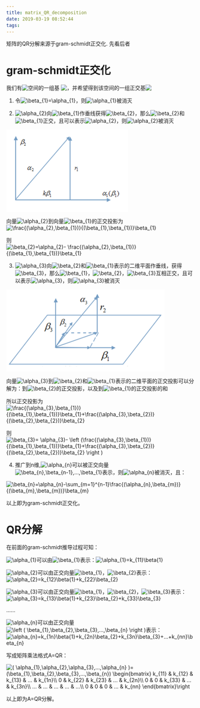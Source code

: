 ```yaml
---
title: matrix_QR_decomposition
date: 2019-03-19 08:52:44
tags:
---
```


矩阵的QR分解来源于gram-schmidt正交化. 先看后者

# gram-schmidt正交化
我们有<img src="https://latex.codecogs.com/gif.latex?R^{n}" style="display:inline;vertical-align:text-top;" >空间的一组基 <img src="https://latex.codecogs.com/gif.latex?\left&space;(&space;\alpha_{1},\alpha_{1},\alpha_{1},...,\alpha_{n}&space;\right&space;)" style="display:inline;vertical-align:text-top;">，并希望得到该空间的一组正交基<img src="https://latex.codecogs.com/gif.latex?\left&space;(&space;\beta_{1},\beta_{1},\beta_{1},...,\beta_{n}&space;\right&space;)" style="display:inline;vertical-align:text-top;">

1) 令<img src="https://latex.codecogs.com/gif.latex?\beta_{1}=\alpha_{1}" title="\beta_{1}=\alpha_{1}" style="display:inline;vertical-align:text-top;" style="display:inline;vertical-align:text-top;"/>，则<img src="https://latex.codecogs.com/gif.latex?\alpha_{1}" title="\alpha_{1}" style="display:inline;vertical-align:text-top;"/>被消灭

2) <img src="https://latex.codecogs.com/gif.latex?\alpha_{2}" title="\alpha_{2}" style="display:inline;vertical-align:text-top;"/>向<img src="https://latex.codecogs.com/gif.latex?\beta_{1}" title="\beta_{1}" style="display:inline;vertical-align:text-top;"/>作垂线获得<img src="https://latex.codecogs.com/gif.latex?\beta_{2}" title="\beta_{2}" style="display:inline;vertical-align:text-top;"/>，那么<img src="https://latex.codecogs.com/gif.latex?\beta_{2}" title="\beta_{2}" style="display:inline;vertical-align:text-top;"/>和<img src="https://latex.codecogs.com/gif.latex?\beta_{1}" title="\beta_{1}" style="display:inline;vertical-align:text-top;"/>正交，且可以表示<img src="https://latex.codecogs.com/gif.latex?\alpha_{2}" title="\alpha_{2}" style="display:inline;vertical-align:text-top;"/>，则<img src="https://latex.codecogs.com/gif.latex?\alpha_{2}" title="\alpha_{2}" style="display:inline;vertical-align:text-top;"/>被消灭

<img src="https://github.com/DorianZi/algorithm_explained/blob/master/res/QR_pic1.png?raw=true" style="display:inline;vertical-align:text-top;"/>

向量<img src="https://latex.codecogs.com/gif.latex?\alpha_{2}" title="\alpha_{2}" style="display:inline;vertical-align:text-top;"/>到向量<img src="https://latex.codecogs.com/gif.latex?\beta_{1}" title="\beta_{1}" style="display:inline;vertical-align:text-top;"/>的正交投影为<img src="https://latex.codecogs.com/gif.latex?\frac{(\alpha_{2},\beta_{1})}{(\beta_{1},\beta_{1})}\beta_{1}" title="\frac{(\alpha_{2},\beta_{1})}{(\beta_{1},\beta_{1})}\beta_{1}" style="display:inline;vertical-align:text-top;"/>

则<img src="https://latex.codecogs.com/gif.latex?\beta_{2}=\alpha_{2}-&space;\frac{(\alpha_{2},\beta_{1})}{(\beta_{1},\beta_{1})}\beta_{1}" title="\beta_{2}=\alpha_{2}- \frac{(\alpha_{2},\beta_{1})}{(\beta_{1},\beta_{1})}\beta_{1}" style="display:inline;vertical-align:text-top;"/>

3) <img src="https://latex.codecogs.com/gif.latex?\alpha_{3}" title="\alpha_{3}" style="display:inline;vertical-align:text-top;"/>向<img src="https://latex.codecogs.com/gif.latex?\beta_{2}" title="\beta_{2}" style="display:inline;vertical-align:text-top;"/>和<img src="https://latex.codecogs.com/gif.latex?\beta_{1}" title="\beta_{1}" style="display:inline;vertical-align:text-top;"/>表示的二维平面作垂线，获得<img src="https://latex.codecogs.com/gif.latex?\beta_{3}" title="\beta_{3}" style="display:inline;vertical-align:text-top;"/>，那么<img src="https://latex.codecogs.com/gif.latex?\beta_{1}" title="\beta_{1}" style="display:inline;vertical-align:text-top;"/>，<img src="https://latex.codecogs.com/gif.latex?\beta_{2}" title="\beta_{2}" style="display:inline;vertical-align:text-top;"/>，<img src="https://latex.codecogs.com/gif.latex?\beta_{3}" title="\beta_{3}" style="display:inline;vertical-align:text-top;"/>互相正交，且可以表示<img src="https://latex.codecogs.com/gif.latex?\alpha_{3}" title="\alpha_{3}" style="display:inline;vertical-align:text-top;"/>，则<img src="https://latex.codecogs.com/gif.latex?\alpha_{3}" title="\alpha_{3}" style="display:inline;vertical-align:text-top;"/>被消灭

<img src="https://github.com/DorianZi/algorithm_explained/blob/master/res/QR_pic2.png?raw=true" style="display:inline;vertical-align:text-top;"/>

向量<img src="https://latex.codecogs.com/gif.latex?\alpha_{3}" title="\alpha_{3}" style="display:inline;vertical-align:text-top;"/>到<img src="https://latex.codecogs.com/gif.latex?\beta_{2}" title="\beta_{2}"  style="display:inline;vertical-align:text-top;"/>和<img src="https://latex.codecogs.com/gif.latex?\beta_{1}" title="\beta_{1}"  style="display:inline;vertical-align:text-top;"/>表示的二维平面的正交投影可以分解为：到<img src="https://latex.codecogs.com/gif.latex?\beta_{2}" title="\beta_{2}"  style="display:inline;vertical-align:text-top;"/>的正交投影，以及到<img src="https://latex.codecogs.com/gif.latex?\beta_{1}" title="\beta_{1}"  style="display:inline;vertical-align:text-top;"/>的正交投影的和

所以正交投影为<img src="https://latex.codecogs.com/gif.latex?\frac{(\alpha_{3},\beta_{1})}{(\beta_{1},\beta_{1})}\beta_{1}&plus;\frac{(\alpha_{3},\beta_{2})}{(\beta_{2},\beta_{2})}\beta_{2}" title="\frac{(\alpha_{3},\beta_{1})}{(\beta_{1},\beta_{1})}\beta_{1}+\frac{(\alpha_{3},\beta_{2})}{(\beta_{2},\beta_{2})}\beta_{2}"  style="display:inline;vertical-align:text-top;"/>

则<img src="https://latex.codecogs.com/gif.latex?\beta_{3}=&space;\alpha_{3}-&space;\left&space;(\frac{(\alpha_{3},\beta_{1})}{(\beta_{1},\beta_{1})}\beta_{1}&plus;\frac{(\alpha_{3},\beta_{2})}{(\beta_{2},\beta_{2})}\beta_{2}&space;\right&space;)" title="\beta_{3}= \alpha_{3}- \left (\frac{(\alpha_{3},\beta_{1})}{(\beta_{1},\beta_{1})}\beta_{1}+\frac{(\alpha_{3},\beta_{2})}{(\beta_{2},\beta_{2})}\beta_{2} \right )"  style="display:inline;vertical-align:text-top;"/>

4) 推广到n维,<img src="https://latex.codecogs.com/gif.latex?\alpha_{n}" title="\alpha_{n}"  style="display:inline;vertical-align:text-top;"/>可以被正交向量<img src="https://latex.codecogs.com/gif.latex?\beta_{n},\beta_{n-1},...,\beta_{1}" title="\beta_{n},\beta_{n-1},...,\beta_{1}"  style="display:inline;vertical-align:text-top;"/>表示，则<img src="https://latex.codecogs.com/gif.latex?\alpha_{n}" title="\alpha_{n}"  style="display:inline;vertical-align:text-top;"/>被消灭，且：

<img src="https://latex.codecogs.com/gif.latex?\beta_{n}=\alpha_{n}-\sum_{m=1}^{n-1}\frac{(\alpha_{n},\beta_{m})}{(\beta_{m},\beta_{m})}\beta_{m}" title="\beta_{n}=\alpha_{n}-\sum_{m=1}^{n-1}\frac{(\alpha_{n},\beta_{m})}{(\beta_{m},\beta_{m})}\beta_{m}"  style="display:inline;vertical-align:text-top;"/>

以上即为gram-schmidt正交化。

# QR分解
在前面的gram-schmidt推导过程可知：

<img src="https://latex.codecogs.com/gif.latex?\alpha_{1}" title="\alpha_{1}"  style="display:inline;vertical-align:text-top;"/>可以由<img src="https://latex.codecogs.com/gif.latex?\beta_{1}" title="\beta_{1}" style="display:inline;vertical-align:text-top;"/>表示：<img src="https://latex.codecogs.com/gif.latex?\alpha_{1}=k_{11}\beta{1}" title="\alpha_{1}=k_{11}\beta{1}"  style="display:inline;vertical-align:text-top;"/>

<img src="https://latex.codecogs.com/gif.latex?\alpha_{2}" title="\alpha_{2}"  style="display:inline;vertical-align:text-top;"/>可以由正交向量<img src="https://latex.codecogs.com/gif.latex?\beta_{1}" title="\beta_{1}"  style="display:inline;vertical-align:text-top;"/>，<img src="https://latex.codecogs.com/gif.latex?\beta_{2}" title="\beta_{2}"  style="display:inline;vertical-align:text-top;"/>表示：<img src="https://latex.codecogs.com/gif.latex?\alpha_{2}=k_{12}\beta{1}&plus;k_{22}\beta_{2}" title="\alpha_{2}=k_{12}\beta{1}+k_{22}\beta_{2}"  style="display:inline;vertical-align:text-top;"/>

<img src="https://latex.codecogs.com/gif.latex?\alpha_{3}" title="\alpha_{3}"  style="display:inline;vertical-align:text-top;"/>可以由正交向量<img src="https://latex.codecogs.com/gif.latex?\beta_{1}" title="\beta_{1}"  style="display:inline;vertical-align:text-top;"/>，<img src="https://latex.codecogs.com/gif.latex?\beta_{2}" title="\beta_{2}"  style="display:inline;vertical-align:text-top;"/>，<img src="https://latex.codecogs.com/gif.latex?\beta_{3}" title="\beta_{3}"  style="display:inline;vertical-align:text-top;"/>表示：<img src="https://latex.codecogs.com/gif.latex?\alpha_{3}=k_{13}\beta{1}&plus;k_{23}\beta_{2}&plus;k_{33}\beta_{3}" title="\alpha_{3}=k_{13}\beta{1}+k_{23}\beta_{2}+k_{33}\beta_{3}"  style="display:inline;vertical-align:text-top;"/>

......

<img src="https://latex.codecogs.com/gif.latex?\alpha_{n}" title="\alpha_{n}"  style="display:inline;vertical-align:text-top;"/>可以由正交向量<img src="https://latex.codecogs.com/gif.latex?\left&space;(&space;\beta_{1},\beta_{2},\beta_{3},...,\beta_{n}&space;\right&space;)" title="\left ( \beta_{1},\beta_{2},\beta_{3},...,\beta_{n} \right )"  style="display:inline;vertical-align:text-top;"/>表示：<img src="https://latex.codecogs.com/gif.latex?\alpha_{n}=k_{1n}\beta{1}&plus;k_{2n}\beta_{2}&plus;k_{3n}\beta_{3}&plus;...&plus;k_{nn}\beta_{n}" title="\alpha_{n}=k_{1n}\beta{1}+k_{2n}\beta_{2}+k_{3n}\beta_{3}+...+k_{nn}\beta_{n}"  style="display:inline;vertical-align:text-top;"/>

写成矩阵乘法格式A=QR：

<img src="https://latex.codecogs.com/gif.latex?(&space;\alpha_{1},\alpha_{2},\alpha_{3},...,\alpha_{n}&space;)=&space;(\beta_{1},\beta_{2},\beta_{3},...,\beta_{n})&space;\begin{bmatrix}&space;k_{11}&space;&&space;k_{12}&space;&&space;k_{13}&space;&&space;...&space;&&space;k_{1n}\\&space;0&space;&&space;k_{22}&space;&&space;k_{23}&space;&&space;...&space;&&space;k_{2n}\\&space;0&space;&&space;0&space;&&space;k_{33}&space;&&space;...&space;&&space;k_{3n}\\&space;...&space;&&space;...&space;&&space;...&space;&&space;...&space;&&space;...\\&space;0&space;&&space;0&space;&&space;0&space;&&space;...&space;&&space;k_{nn}&space;\end{bmatrix}\right" title="( \alpha_{1},\alpha_{2},\alpha_{3},...,\alpha_{n} )= (\beta_{1},\beta_{2},\beta_{3},...,\beta_{n}) \begin{bmatrix} k_{11} & k_{12} & k_{13} & ... & k_{1n}\\ 0 & k_{22} & k_{23} & ... & k_{2n}\\ 0 & 0 & k_{33} & ... & k_{3n}\\ ... & ... & ... & ... & ...\\ 0 & 0 & 0 & ... & k_{nn} \end{bmatrix}\right"  style="display:inline;vertical-align:text-top;"/>

以上即为A=QR分解。

